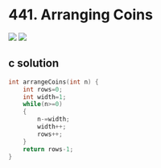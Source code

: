 # 441. Arranging Coins
<img src="https://github.com/vampire1996/LeetCode/blob/master/Problems/401-500/441.ArrangingCoins/problem.png"/>
<img src="https://github.com/vampire1996/LeetCode/blob/master/Problems/401-500/441.ArrangingCoins/example.png"/>

## c solution
```c
int arrangeCoins(int n) {
    int rows=0;
    int width=1;
    while(n>=0)
    {
        n-=width;
        width++;
        rows++;
    }
    return rows-1;
}
```
